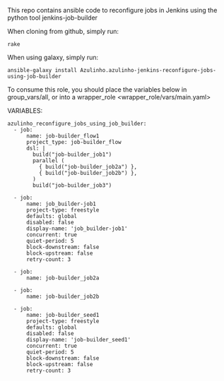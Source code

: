This repo contains ansible code to reconfigure jobs in Jenkins using the
python tool jenkins-job-builder

When cloning from github, simply run:

    rake

When using galaxy, simply run:

    ansible-galaxy install Azulinho.azulinho-jenkins-reconfigure-jobs-using-job-builder


To consume this role, you should place the variables below in group_vars/all,
or into a wrapper_role <wrapper_role/vars/main.yaml>

VARIABLES:

    azulinho_reconfigure_jobs_using_job_builder:
      - job:
          name: job-builder_flow1
          project_type: job-builder_flow
          dsl: |
            build("job-builder_job1")
            parallel (
              { build("job-builder_job2a") },
              { build("job-builder_job2b") },
            )
            build("job-builder_job3")

      - job:
          name: job_builder-job1
          project-type: freestyle
          defaults: global
          disabled: false
          display-name: 'job_builder-job1'
          concurrent: true
          quiet-period: 5
          block-downstream: false
          block-upstream: false
          retry-count: 3

      - job:
          name: job-builder_job2a

      - job:
          name: job-builder_job2b

      - job:
          name: job-builder_seed1
          project-type: freestyle
          defaults: global
          disabled: false
          display-name: 'job-builder_seed1'
          concurrent: true
          quiet-period: 5
          block-downstream: false
          block-upstream: false
          retry-count: 3

